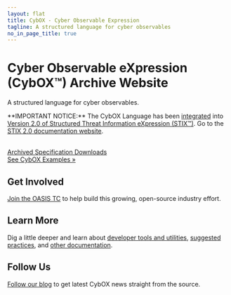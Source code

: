 ```yaml
---
layout: flat
title: CybOX - Cyber Observable Expression
tagline: A structured language for cyber observables
no_in_page_title: true
---
```


<div class="jumbotron">
  <h1>Cyber Observable eXpression (CybOX™) Archive Website</h1>
  <p>A structured language for cyber observables.</p>  
    <p></p>
  <p>**IMPORTANT NOTICE:** The CybOX Language has been <a href="https://oasis-open.github.io/cti-documentation/stix/compare#one-standard">integrated</a> into <a href="https://oasis-open.github.io/cti-documentation/stix/about">Version 2.0 of Structured Threat Information eXpression (STIX™)</a>. Go to the <a href="https://oasis-open.github.io/cti-documentation">STIX 2.0 documentation website</a>.</p>
  <br />
  <div class="row">
    <div class="col-md-6 text-center">
      <a class="btn btn-primary btn-lg" role="button" href="/releases/archive/">Archived Specification Downloads <span class="glyphicon glyphicon-download-alt"></span></a>
    </div>
    <div class="col-md-6 text-center">
      <a class="btn btn-primary btn-lg" role="button" href="/samples/">See CybOX Examples »</a>
    </div>
  </div>
</div>

<div class="row">
  <div class="col-md-4 text-center">
    <h2>Get Involved</h2>
    <p><a href="https://www.oasis-open.org/committees/tc_home.php?wg_abbrev=cti">Join the OASIS TC</a> to help build this growing, open-source industry effort.</p>
  </div>
  <div class="col-md-4 text-center">
    <h2>Learn More</h2>
    <p>Dig a little deeper and learn about <a href="/documentation/tools/">developer tools and utilities</a>, <a href="/documentation/suggested-practices">suggested practices</a>, and <a href="/documentation">other documentation</a>.</p>
  </div>
  <div class="col-md-4 text-center">
    <h2>Follow Us</h2>
    <p><a href="http://stixproject.tumblr.com">Follow our blog</a> to get latest CybOX news straight from the source.</p>
  </div>
</div>

